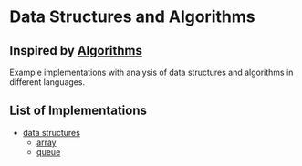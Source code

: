Data Structures and Algorithms
==============================

## Inspired by [Algorithms](https://github.com/keon/algorithms)

Example implementations with analysis of data structures and algorithms in different languages.

## List of Implementations
- [data structures](data_structures)
    - [array](data_structures/array/array.js)
    - [queue](data_structures/queue/queue.js)
